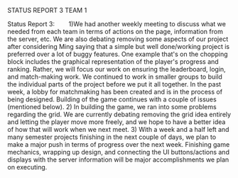 STATUS REPORT 3 TEAM 1

Status Report 3:
       1)We had another weekly meeting to discuss what we needed from each team in terms of actions on the page, 
       information from the server, etc. We are also debating removing some aspects of our project after considering 
       Ming saying that a simple but well done/working project is preferred over a lot of buggy features. One example 
       that's on the chopping block includes the graphical representation of the player's progress and ranking. Rather, 
       we will focus our work on ensuring the leaderboard, login, and match-making work. We continued to work in smaller 
       groups to build the individual parts of the project before we put it all together. In the past week, a lobby for
       matchmaking has been created and is in the process of being designed. Building of the game continues with a 
       couple of issues (mentioned below).
       2) In building the game, we ran into some problems regarding the grid. We are currently debating removing the 
       grid idea entirely and letting the player move more freely, and we hope to have a better idea of how that will 
       work when we next meet.
       3) With a week and a half left and many semester projects finishing in the next couple of days, we plan to make 
       a major push in terms of progress over the next week. Finishing game mechanics, wrapping up design, and connecting 
       the UI buttons/actions and displays with the server information will be major accomplishments we plan on executing.

